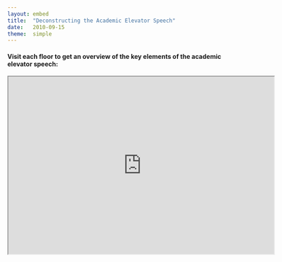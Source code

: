 ```yaml
---
layout: embed
title:  "Deconstructing the Academic Elevator Speech"
date:   2010-09-15
theme:  simple
---
```

<section style="text-align: left;">
<h4>Visit each floor to get an overview of the key elements of the academic elevator speech:</h4>
<center>
  <iframe class="embedbox" src="https://uclalibrary.github.io/research-tips/assets/animation/elevator-speech.html" width="600px" height="400px"></iframe>
  </center>
</section>
